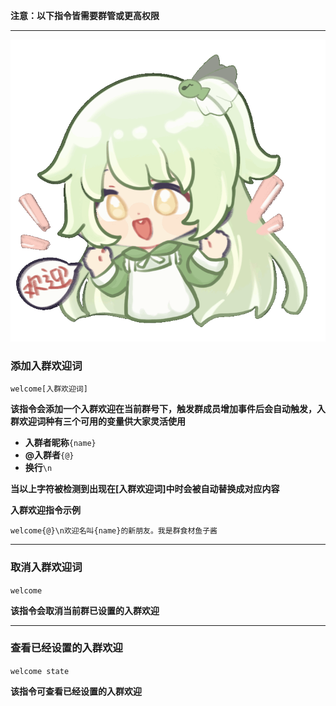 ﻿**注意：以下指令皆需要群管或更高权限**
***

![欢迎](image/welcome.gif)

### 添加入群欢迎词
`welcome[入群欢迎词]`

**该指令会添加一个入群欢迎在当前群号下，触发群成员增加事件后会自动触发，入群欢迎词种有三个可用的变量供大家灵活使用**

* **入群者昵称**`{name}`  
* **@入群者**`{@}`  
* **换行**`\n`  

**当以上字符被检测到出现在[入群欢迎词]中时会被自动替换成对应内容**

**入群欢迎指令示例**

`welcome{@}\n欢迎名叫{name}的新朋友。我是群食材鱼子酱`

***
### 取消入群欢迎词

`welcome`

**该指令会取消当前群已设置的入群欢迎**

***

### 查看已经设置的入群欢迎

`welcome state`

**该指令可查看已经设置的入群欢迎**

